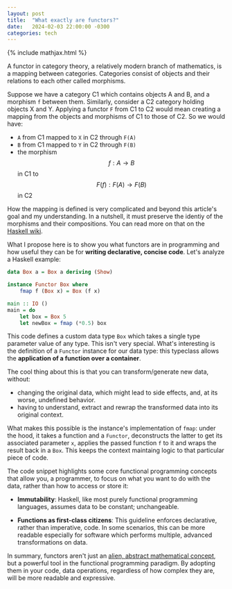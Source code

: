 ```yaml
---
layout: post
title:  "What exactly are functors?"
date:   2024-02-03 22:00:00 -0300
categories: tech
---
```

{% include mathjax.html %}

A functor in category theory, a relatively modern branch of mathematics, is a mapping between 
categories. Categories consist of objects and their relations to each other called morphisms.

Suppose we have a category C1 which contains objects A and B, and
a morphism `f` between them. Similarly, consider a C2 category 
holding objects X and Y. Applying a functor `F` from 
C1 to C2 would mean creating a mapping from the objects and morphisms of C1 
to those of C2. So we would have: 

- `A` from C1 mapped to `X` in C2 through `F(A)`
- `B` from C1 mapped to `Y` in C2 through `F(B)`
- the morphism $$ f: A \rightarrow B $$ in C1 to  $$ F(f): F(A) \rightarrow F(B) $$ in C2

How the mapping is defined is very complicated and beyond 
this article's goal and my understanding. In a nutshell, it must
preserve the identiy of the morphisms and their compositions.
You can read more on that on the [Haskell wiki][haskell-functor-laws].

What I propose here is to show
you what functors are in programming and how useful they can be for **writing
declarative, concise code**. Let's analyze a Haskell example:

```haskell
data Box a = Box a deriving (Show)

instance Functor Box where
    fmap f (Box x) = Box (f x)

main :: IO ()
main = do
    let box = Box 5
    let newBox = fmap (*0.5) box
```

This code defines a custom data type `Box` which takes a 
single type parameter value of any type.
This isn't very special. What's interesting is the definition of a 
`Functor` instance for our data type: this typeclass allows 
the **application of a function over a container**.

The cool thing about this is that you can transform/generate new data,
without:

- changing the original data, which might lead to side effects, and,
at its worse, undefined behavior.
- having to understand, extract and rewrap the transformed data into its original context.

What makes this possible is the instance's implementation of `fmap`: under the hood,
it takes a function and a `Functor`, 
deconstructs the latter to get its associated parameter `x`,
applies the passed function `f` to it and wraps the result back in a `Box`. This 
keeps the context maintaing logic to that particular piece of code.

The code snippet highlights some core functional programming
concepts that allow you, a programmer, to focus on what you want to do 
with the data, rather than how to access or store it:

- **Immutability**: 
Haskell, like most purely functional programming languages, assumes data
to be constant; unchangeable.

- **Functions as first-class citizens**: 
This guideline enforces declarative, rather than imperative, code.
In some scenarios, this can be more readable especially for
software which performs multiple, advanced transformations on data.

In summary, functors aren't just an [alien, abstract mathematical concept][math-functor],
but a powerful tool in the functional programming paradigm.
By adopting them in your code, data operations,
regardless of how complex they are, will be more readable and expressive.


[math-functor]: (https://en.wikipedia.org/wiki/Functor)
[haskell-functor-laws]: (https://wiki.haskell.org/Functor#Functor_Laws)